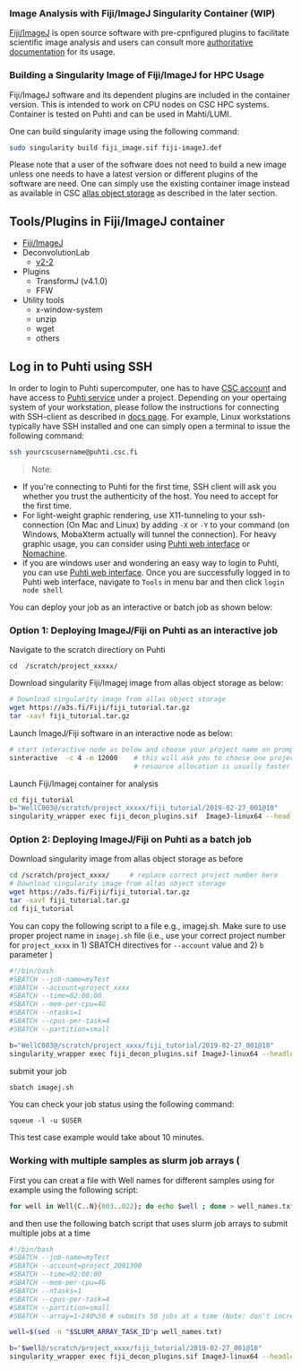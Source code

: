 ### Image Analysis with Fiji/ImageJ Singularity Container (WIP)

[Fiji/ImageJ](https://imagej.net/software/fiji/) is open source software with pre-cpnfigured plugins to facilitate scientific image analysis and users can consult more [authoritative documentation](https://imagej.net/learn/) for its usage.

### Building a Singularity Image of Fiji/ImageJ for HPC Usage

Fiji/ImageJ software and its dependent plugins are included in the container version. This is intended to work on CPU nodes on CSC HPC systems. Container is tested on Puhti and can be used in Mahti/LUMI.

One can build singularity image using the following command:

```bash
sudo singularity build fiji_image.sif fiji-imageJ.def

```
Please note that  a user of the software does not need to build a new image unless one needs to have a latest version or different plugins of the software are need. One can simply use the existing container image instead as available in CSC [allas object storage](https://docs.csc.fi/data/Allas/) as described in the later section.

## Tools/Plugins in Fiji/ImageJ container

- [Fiji/ImageJ](https://downloads.imagej.net/fiji/latest/)
- DeconvolutionLab
    - [v2-2](http://bigwww.epfl.ch/deconvolution/deconvolutionlab2)
- Plugins 
    - TransformJ (v4.1.0)
    - FFW
- Utility tools
    - x-window-system
    - unzip
    - wget
    - others


## Log in to Puhti using SSH

In order to login to Puhti supercomputer, one has to have [CSC account](https://docs.csc.fi/accounts/how-to-create-new-user-account/) and have access to [Puhti service](https://docs.csc.fi/accounts/how-to-add-service-access-for-project/) under a project. Depending on your opertaing system of your workstation, please follow the instructions for connecting with SSH-client as described in [docs page](https://docs.csc.fi/computing/connecting/). For example, Linux workstations typically have SSH installed and one can simply open a terminal to issue the following command:

```bash
ssh yourcscusername@puhti.csc.fi
```
> Note: 

 - If you're connecting to Puhti for the first time, SSH client will ask you whether you trust the authenticity of the host. You need to accept for the first time.
 - For light-weight graphic rendering, use X11-tunneling to your ssh-connection (On Mac and Linux) by adding `-X` or `-Y` to your command (on Windows, MobaXterm actually will tunnel the connection). For heavy graphic usage, you can consider using [Puhti web interface](https://docs.csc.fi/computing/webinterface/) or [Nomachine](https://docs.csc.fi/apps/nomachine/). 
 - if you are windows user and wondering an easy way to login to Puhti, you can use [Puhti web interface](https://www.puhti.csc.fi/public/login.html). Once you are successfully logged in to Puhti web interface, navigate to `Tools` in menu bar and then click  `login node shell`

You can deploy your job as an interactive or batch job as shown below:
 
### Option 1: Deploying ImageJ/Fiji on Puhti as an interactive job 

Navigate to the scratch directiory on Puhti

```
cd  /scratch/project_xxxxx/
```

Download singularity Fiji/Imagej image from allas object storage as below:

```bash
# Download singularity image from allas object storage
wget https://a3s.fi/Fiji/fiji_tutorial.tar.gz
tar -xavf fiji_tutorial.tar.gz
```

Launch  ImageJ/Fiji software in an interactive node as below:

```bash
# start interactive node as below and choose your project name on prompt
sinteractive  -c 4 -m 12000    # this will ask you to choose one project, choose project no.
                               # resource allocation is usually faster but may take sometime if interactive nodes are under heavy use
```
Launch Fiji/Imagej container for analysis

```bash
cd fiji_tutorial
b="WellC003@/scratch/project_xxxxx/fiji_tutorial/2019-02-27_001@10"    # replace correct project number for `project_xxxxx` in the path
singularity_wrapper exec fiji_decon_plugins.sif  ImageJ-linux64 --headless --console -macro ./HeadlessDeconPassedPaths.ijm $b

```

### Option 2:  Deploying ImageJ/Fiji  on Puhti as a batch job 

Download singularity image from allas object storage as before

```bash
cd /scratch/project_xxxx/     # replace correct project number here
# Download singularity image from allas object storage
wget https://a3s.fi/Fiji/fiji_tutorial.tar.gz
tar -xavf fiji_tutorial.tar.gz
cd fiji_tutorial

```

You can copy the following script to a file e.g., imagej.sh. Make sure to use proper project name in `imagej.sh` file (i.e., use your correct project number for  `project_xxxx` in 1) SBATCH directives for `--account` value and 2) `b` parameter )   

```bash
#!/bin/bash
#SBATCH --job-name=myTest
#SBATCH --account=project_xxxx
#SBATCH --time=02:00:00
#SBATCH --mem-per-cpu=4G
#SBATCH --ntasks=1
#SBATCH --cpus-per-task=4
#SBATCH --partition=small

b="WellC003@/scratch/project_xxxx/fiji_tutorial/2019-02-27_001@10"
singularity_wrapper exec fiji_decon_plugins.sif ImageJ-linux64 --headless --console -macro ./HeadlessDeconPassedPaths.ijm $b                           
```
submit your job 

```bash
sbatch imagej.sh
```
You can check your job status using the following command:

```
squeue -l -u $USER
```
This test case example would take about 10 minutes. 

### Working with multiple samples as slurm job arrays (

First you can creat a file  with Well names for different samples using for example using the following script:

```bash
for well in Well{C..N}{003..022}; do echo $well ; done > well_names.txt  # change Well names as you wish
```
and then use the following batch script that uses  slurm job arrays to submit multiple jobs at a time

```bash
#!/bin/bash
#SBATCH --job-name=myTest
#SBATCH --account=project_2001300
#SBATCH --time=02:00:00
#SBATCH --mem-per-cpu=4G
#SBATCH --ntasks=1
#SBATCH --cpus-per-task=4
#SBATCH --partition=small
#SBATCH --array=1-240%50 # submits 50 jobs at a time (Note: don't increase this number very much)

well=$(sed -n "$SLURM_ARRAY_TASK_ID"p well_names.txt)

b="$well@/scratch/project_xxxx/fiji_tutorial/2019-02-27_001@10"
singularity_wrapper exec fiji_decon_plugins.sif ImageJ-linux64 --headless --console -macro ./HeadlessDeconPassedPaths.ijm $b   
```
